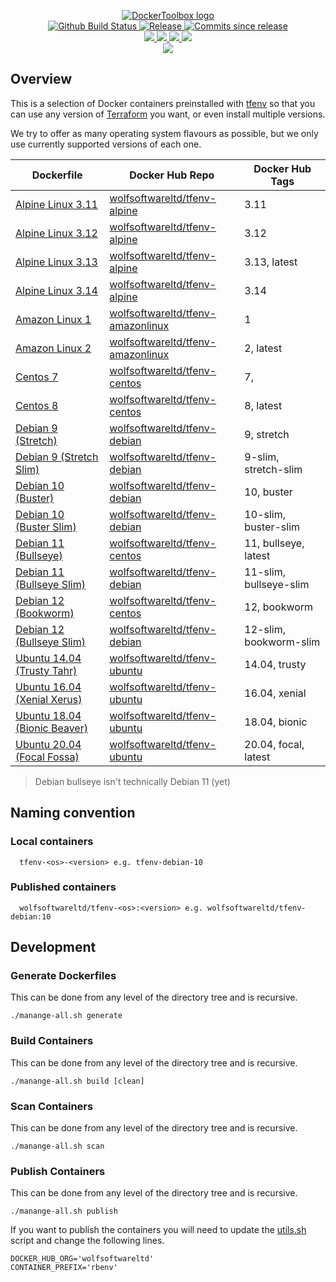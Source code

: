 <p align="center">
    <a href="https://github.com/DockerToolbox/">
        <img src="https://cdn.wolfsoftware.com/assets/images/github/organisations/dockertoolbox/black-and-white-circle-256.png" alt="DockerToolbox logo" />
    </a>
    <br />
    <a href="https://github.com/DockerToolbox/tfenv/actions/workflows/pipeline.yml">
        <img src="https://img.shields.io/github/workflow/status/DockerToolbox/tfenv/pipeline/master?style=for-the-badge" alt="Github Build Status">
    </a>
    <a href="https://github.com/DockerToolbox/tfenv/releases/latest">
        <img src="https://img.shields.io/github/v/release/DockerToolbox/tfenv?color=blue&label=Latest%20Release&style=for-the-badge" alt="Release">
    </a>
    <a href="https://github.com/DockerToolbox/tfenv/releases/latest">
        <img src="https://img.shields.io/github/commits-since/DockerToolbox/tfenv/latest.svg?color=blue&style=for-the-badge" alt="Commits since release">
    </a>
    <br />
    <a href=".github/CODE_OF_CONDUCT.md">
        <img src="https://img.shields.io/badge/Code%20of%20Conduct-blue?style=for-the-badge" />
    </a>
    <a href=".github/CONTRIBUTING.md">
        <img src="https://img.shields.io/badge/Contributing-blue?style=for-the-badge" />
    </a>
    <a href=".github/SECURITY.md">
        <img src="https://img.shields.io/badge/Report%20Security%20Concern-blue?style=for-the-badge" />
    </a>
    <a href="https://github.com/DockerToolbox/tfenv/issues">
        <img src="https://img.shields.io/badge/Get%20Support-blue?style=for-the-badge" />
    </a>
    <br />
    <a href="https://wolfsoftware.com/">
        <img src="https://img.shields.io/badge/Created%20by%20Wolf%20Software-blue?style=for-the-badge" />
    </a>
</p>

## Overview

This is a selection of Docker containers preinstalled with [tfenv](https://github.com/tfutils/tfenv) so that you can use any version of [Terraform](https://www.terraform.io/) you want, or even install multiple versions.

We try to offer as many operating system flavours as possible, but we only use currently supported versions of each one.

| Dockerfile | Docker Hub Repo | Docker Hub Tags |
| --- | --- | --- |
| [Alpine Linux 3.11](Dockerfiles/alpine/3.11/Dockerfile)             | [wolfsoftwareltd/tfenv-alpine](https://hub.docker.com/r/wolfsoftwareltd/tfenv-alpine)           | 3.11                        |
| [Alpine Linux 3.12](Dockerfiles/alpine/3.12/Dockerfile)             | [wolfsoftwareltd/tfenv-alpine](https://hub.docker.com/r/wolfsoftwareltd/tfenv-alpine)           | 3.12                        |
| [Alpine Linux 3.13](Dockerfiles/alpine/3.13/Dockerfile)             | [wolfsoftwareltd/tfenv-alpine](https://hub.docker.com/r/wolfsoftwareltd/tfenv-alpine)           | 3.13, latest                |
| [Alpine Linux 3.14](Dockerfiles/alpine/3.14/Dockerfile)             | [wolfsoftwareltd/tfenv-alpine](https://hub.docker.com/r/wolfsoftwareltd/tfenv-alpine)           | 3.14                        |
| [Amazon Linux 1](Dockerfiles/amazonlinux/1/Dockerfile)              | [wolfsoftwareltd/tfenv-amazonlinux](https://hub.docker.com/r/wolfsoftwareltd/tfenv-amazonlinux) | 1                           |
| [Amazon Linux 2](Dockerfiles/amazonlinux/2/Dockerfile)              | [wolfsoftwareltd/tfenv-amazonlinux](https://hub.docker.com/r/wolfsoftwareltd/tfenv-amazonlinux) | 2, latest                   |
| [Centos 7](Dockerfiles/centos/7/Dockerfile)                         | [wolfsoftwareltd/tfenv-centos](https://hub.docker.com/r/wolfsoftwareltd/tfenv-centos)           | 7,                          |
| [Centos 8](Dockerfiles/centos/8/Dockerfile)                         | [wolfsoftwareltd/tfenv-centos](https://hub.docker.com/r/wolfsoftwareltd/tfenv-centos)           | 8, latest                   |
| [Debian 9 (Stretch)](Dockerfiles/debian/9/Dockerfile)               | [wolfsoftwareltd/tfenv-debian](https://hub.docker.com/r/wolfsoftwareltd/tfenv-debian)           | 9, stretch                  |
| [Debian 9 (Stretch Slim)](Dockerfiles/debian/9-slim/Dockerfile)     | [wolfsoftwareltd/tfenv-debian](https://hub.docker.com/r/wolfsoftwareltd/tfenv-debian)           | 9-slim, stretch-slim        |
| [Debian 10 (Buster)](Dockerfiles/debian/10/Dockerfile)              | [wolfsoftwareltd/tfenv-debian](https://hub.docker.com/r/wolfsoftwareltd/tfenv-debian)           | 10, buster                  |
| [Debian 10 (Buster Slim)](Dockerfiles/debian/10-slim/Dockerfile)    | [wolfsoftwareltd/tfenv-debian](https://hub.docker.com/r/wolfsoftwareltd/tfenv-debian)           | 10-slim, buster-slim        |
| [Debian 11 (Bullseye)](Dockerfiles/debian/11/Dockerfile)            | [wolfsoftwareltd/tfenv-centos](https://hub.docker.com/r/wolfsoftwareltd/tfenv-centos)           | 11, bullseye, latest        |
| [Debian 11 (Bullseye Slim)](Dockerfiles/debian/11-slim/Dockerfile)  | [wolfsoftwareltd/tfenv-debian](https://hub.docker.com/r/wolfsoftwareltd/tfenv-debian)           | 11-slim, bullseye-slim      |
| [Debian 12 (Bookworm)](Dockerfiles/debian/12/Dockerfile)            | [wolfsoftwareltd/tfenv-centos](https://hub.docker.com/r/wolfsoftwareltd/tfenv-centos)           | 12, bookworm                |
| [Debian 12 (Bullseye Slim)](Dockerfiles/debian/11-slim/Dockerfile)  | [wolfsoftwareltd/tfenv-debian](https://hub.docker.com/r/wolfsoftwareltd/tfenv-debian)           | 12-slim, bookworm-slim      |
| [Ubuntu 14.04 (Trusty Tahr)](Dockerfiles/ubuntu/14.04/Dockerfile)   | [wolfsoftwareltd/tfenv-ubuntu](https://hub.docker.com/r/wolfsoftwareltd/tfenv-ubuntu)           | 14.04, trusty               |
| [Ubuntu 16.04 (Xenial Xerus)](Dockerfiles/ubuntu/16.04/Dockerfile)  | [wolfsoftwareltd/tfenv-ubuntu](https://hub.docker.com/r/wolfsoftwareltd/tfenv-ubuntu)           | 16.04, xenial               |
| [Ubuntu 18.04 (Bionic Beaver)](Dockerfiles/ubuntu/18.04/Dockerfile) | [wolfsoftwareltd/tfenv-ubuntu](https://hub.docker.com/r/wolfsoftwareltd/tfenv-ubuntu)           | 18.04, bionic               |
| [Ubuntu 20.04 (Focal Fossa)](Dockerfiles/ubuntu/20.04/Dockerfile)   | [wolfsoftwareltd/tfenv-ubuntu](https://hub.docker.com/r/wolfsoftwareltd/tfenv-ubuntu)           | 20.04, focal, latest        |

> Debian bullseye isn't technically Debian 11 (yet)

## Naming convention

### Local containers

```
  tfenv-<os>-<version> e.g. tfenv-debian-10
```

### Published containers

```
  wolfsoftwareltd/tfenv-<os>:<version> e.g. wolfsoftwareltd/tfenv-debian:10
```

## Development

### Generate Dockerfiles

This can be done from any level of the directory tree and is recursive.

```
./manange-all.sh generate
```

### Build Containers

This can be done from any level of the directory tree and is recursive.

```
./manange-all.sh build [clean]
```

### Scan Containers

This can be done from any level of the directory tree and is recursive.

```
./manange-all.sh scan         
```

### Publish Containers

This can be done from any level of the directory tree and is recursive.

```
./manange-all.sh publish
```

If you want to publish the containers you will need to update the [utils.sh](Scripts/utils.sh) script and change the following lines.

```
DOCKER_HUB_ORG='wolfsoftwareltd'
CONTAINER_PREFIX='rbenv'
```
